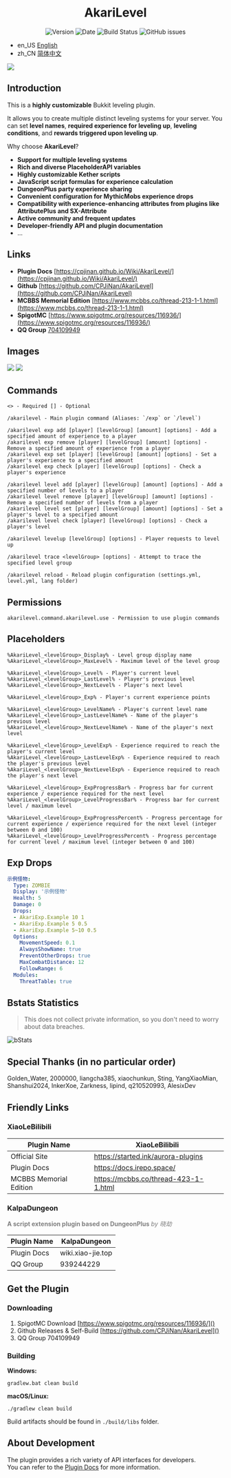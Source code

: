 <h1 align="center">
    AkariLevel
</h1>

<p align="center" class="shields">
    <img src="https://img.shields.io/badge/dynamic/json?label=Version&amp;query=$.tag_name&amp;url=https://api.github.com/repos/CPJiNan/AkariLevel/releases/latest" alt="Version"/>
    <img src="https://img.shields.io/badge/dynamic/json?label=Date&amp;query=$.created_at&amp;url=https://api.github.com/repos/TabooLib/TabooLib/releases/latest" alt="Date"/>
    <img src='https://img.shields.io/github/commit-activity/t/CPJiNan/AkariLevel' alt="Build Status">
    <img src="https://img.shields.io/github/issues/CPJiNan/AkariLevel.svg" alt="GitHub issues"/>
</p>

- en_US [English](./README.md)
- zh_CN [简体中文](./readme/README.zh_CN.md)

![](./img/AkariLevel-封面图.png)

## Introduction

This is a **highly customizable** Bukkit leveling plugin.

It allows you to create multiple distinct leveling systems for your server. You can set **level names**, **required
experience for leveling up**, **leveling conditions**, and **rewards triggered upon leveling up**.

Why choose **AkariLevel**?

* **Support for multiple leveling systems**
* **Rich and diverse PlaceholderAPI variables**
* **Highly customizable Kether scripts**
* **JavaScript script formulas for experience calculation**
* **DungeonPlus party experience sharing**
* **Convenient configuration for MythicMobs experience drops**
* **Compatibility with experience-enhancing attributes from plugins like AttributePlus and SX-Attribute**
* **Active community and frequent updates**
* **Developer-friendly API and plugin documentation**
* ...

## Links

- **Plugin Docs** [https://cpjinan.github.io/Wiki/AkariLevel/](https://cpjinan.github.io/Wiki/AkariLevel/)
- **Github** [https://github.com/CPJiNan/AkariLevel](https://github.com/CPJiNan/AkariLevel)
- **MCBBS Memorial Edition** [https://www.mcbbs.co/thread-213-1-1.html](https://www.mcbbs.co/thread-213-1-1.html)
- **SpigotMC** [https://www.spigotmc.org/resources/116936/](https://www.spigotmc.org/resources/116936/)
- **QQ Group** [704109949](https://qm.qq.com/q/ZIB5KElIMq)

## Images

![](./img/图片展示-1.png)
![](./img/图片展示-2.png)

## Commands

```
<> - Required [] - Optional

/akarilevel - Main plugin command (Aliases: `/exp` or `/level`)

/akarilevel exp add [player] [levelGroup] [amount] [options] - Add a specified amount of experience to a player
/akarilevel exp remove [player] [levelGroup] [amount] [options] - Remove a specified amount of experience from a player
/akarilevel exp set [player] [levelGroup] [amount] [options] - Set a player's experience to a specified amount
/akarilevel exp check [player] [levelGroup] [options] - Check a player's experience

/akarilevel level add [player] [levelGroup] [amount] [options] - Add a specified number of levels to a player
/akarilevel level remove [player] [levelGroup] [amount] [options] - Remove a specified number of levels from a player
/akarilevel level set [player] [levelGroup] [amount] [options] - Set a player's level to a specified amount
/akarilevel level check [player] [levelGroup] [options] - Check a player's level

/akarilevel levelup [levelGroup] [options] - Player requests to level up

/akarilevel trace <levelGroup> [options] - Attempt to trace the specified level group

/akarilevel reload - Reload plugin configuration (settings.yml, level.yml, lang folder)
```

## Permissions

```
akarilevel.command.akarilevel.use - Permission to use plugin commands
```

## Placeholders

```
%AkariLevel_<levelGroup>_Display% - Level group display name
%AkariLevel_<levelGroup>_MaxLevel% - Maximum level of the level group

%AkariLevel_<levelGroup>_Level% - Player's current level
%AkariLevel_<levelGroup>_LastLevel% - Player's previous level
%AkariLevel_<levelGroup>_NextLevel% - Player's next level

%AkariLevel_<levelGroup>_Exp% - Player's current experience points

%AkariLevel_<levelGroup>_LevelName% - Player's current level name
%AkariLevel_<levelGroup>_LastLevelName% - Name of the player's previous level
%AkariLevel_<levelGroup>_NextLevelName% - Name of the player's next level

%AkariLevel_<levelGroup>_LevelExp% - Experience required to reach the player's current level
%AkariLevel_<levelGroup>_LastLevelExp% - Experience required to reach the player's previous level
%AkariLevel_<levelGroup>_NextLevelExp% - Experience required to reach the player's next level

%AkariLevel_<levelGroup>_ExpProgressBar% - Progress bar for current experience / experience required for the next level
%AkariLevel_<levelGroup>_LevelProgressBar% - Progress bar for current level / maximum level

%AkariLevel_<levelGroup>_ExpProgressPercent% - Progress percentage for current experience / experience required for the next level (integer between 0 and 100)
%AkariLevel_<levelGroup>_LevelProgressPercent% - Progress percentage for current level / maximum level (integer between 0 and 100)
```

## Exp Drops

``` yaml
示例怪物:
  Type: ZOMBIE
  Display: '示例怪物'
  Health: 5
  Damage: 0
  Drops:
  - AkariExp.Example 10 1
  - AkariExp.Example 5 0.5
  - AkariExp.Example 5~10 0.5
  Options:
    MovementSpeed: 0.1
    AlwaysShowName: true
    PreventOtherDrops: true
    MaxCombatDistance: 12
    FollowRange: 6
  Modules:
    ThreatTable: true
```

## Bstats Statistics

> This does not collect private information, so you don't need to worry about data breaches.

![bStats](https://bstats.org/signatures/bukkit/CPJiNan.svg)

## Special Thanks (in no particular order)

Golden_Water, 2000000, liangcha385, xiaochunkun, Sting,
YangXiaoMian, Shanshui2024, InkerXoe, Zarkness, lipind,
q210520993, AlesixDev

## Friendly Links

### XiaoLeBilibili

| Plugin Name            | XiaoLeBilibili                       |
|------------------------|--------------------------------------|
| Official Site          | https://started.ink/aurora-plugins   |
| Plugin Docs            | https://docs.irepo.space/            |
| MCBBS Memorial Edition | https://mcbbs.co/thread-423-1-1.html |

### KalpaDungeon

**<font color=gray>A script extension plugin based on DungeonPlus</font>** _<font color=gray>by 晓劫</font>_

| Plugin Name | KalpaDungeon      |
|-------------|-------------------|
| Plugin Docs | wiki.xiao-jie.top |
| QQ Group    | 939244229         |

## Get the Plugin

### Downloading

1. SpigotMC Download [https://www.spigotmc.org/resources/116936/]()
2. Github Releases & Self-Build [https://github.com/CPJiNan/AkariLevel]()
3. QQ Group 704109949

### Building

**Windows:**

```
gradlew.bat clean build
```

**macOS/Linux:**

```
./gradlew clean build
```

Build artifacts should be found in `./build/libs` folder.

## About Development

The plugin provides a rich variety of API interfaces for developers.  
You can refer to the [Plugin Docs](https://cpjinan.github.io/Wiki/AkariLevel/develop/api.html) for more information.
